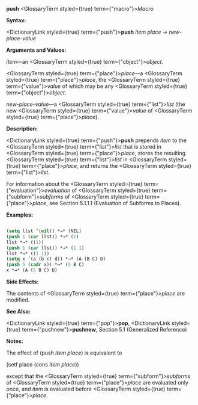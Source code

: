 **push** <GlossaryTerm styled={true} term={"macro"}><i>Macro</i></GlossaryTerm> 



**Syntax:** 



<DictionaryLink styled={true} term={"push"}><b>push</b></DictionaryLink> *item place → new-place-value* 



**Arguments and Values:** 



*item*—an <GlossaryTerm styled={true} term={"object"}><i>object</i></GlossaryTerm>. 



<GlossaryTerm styled={true} term={"place"}><i>place</i></GlossaryTerm>—a <GlossaryTerm styled={true} term={"place"}><i>place</i></GlossaryTerm>, the <GlossaryTerm styled={true} term={"value"}><i>value</i></GlossaryTerm> of which may be any <GlossaryTerm styled={true} term={"object"}><i>object</i></GlossaryTerm>. 



*new-place-value*—a <GlossaryTerm styled={true} term={"list"}><i>list</i></GlossaryTerm> (the new <GlossaryTerm styled={true} term={"value"}><i>value</i></GlossaryTerm> of <GlossaryTerm styled={true} term={"place"}><i>place</i></GlossaryTerm>). 







 



 



**Description:** 



<DictionaryLink styled={true} term={"push"}><b>push</b></DictionaryLink> prepends *item* to the <GlossaryTerm styled={true} term={"list"}><i>list</i></GlossaryTerm> that is stored in <GlossaryTerm styled={true} term={"place"}><i>place</i></GlossaryTerm>, stores the resulting <GlossaryTerm styled={true} term={"list"}><i>list</i></GlossaryTerm> in <GlossaryTerm styled={true} term={"place"}><i>place</i></GlossaryTerm>, and returns the <GlossaryTerm styled={true} term={"list"}><i>list</i></GlossaryTerm>. 



For information about the <GlossaryTerm styled={true} term={"evaluation"}><i>evaluation</i></GlossaryTerm> of <GlossaryTerm styled={true} term={"subform"}><i>subforms</i></GlossaryTerm> of <GlossaryTerm styled={true} term={"place"}><i>place</i></GlossaryTerm>, see Section 5.1.1.1 (Evaluation of Subforms to Places). 



**Examples:**
```lisp

(setq llst ’(nil)) *→* (NIL) 
(push 1 (car llst)) *→* (1) 
llst *→* ((1)) 
(push 1 (car llst)) *→* (1 1) 
llst *→* ((1 1)) 
(setq x ’(a (b c) d)) *→* (A (B C) D) 
(push 5 (cadr x)) *→* (5 B C) 
x *→* (A (5 B C) D) 

```
**Side Effects:** 



The contents of <GlossaryTerm styled={true} term={"place"}><i>place</i></GlossaryTerm> are modified. 



**See Also:** 



<DictionaryLink styled={true} term={"pop"}><b>pop</b></DictionaryLink>, <DictionaryLink styled={true} term={"pushnew"}><b>pushnew</b></DictionaryLink>, Section 5.1 (Generalized Reference) 



**Notes:** 



The effect of (push *item place*) is equivalent to 



(setf place (cons *item place*)) 



except that the <GlossaryTerm styled={true} term={"subform"}><i>subforms</i></GlossaryTerm> of <GlossaryTerm styled={true} term={"place"}><i>place</i></GlossaryTerm> are evaluated only once, and *item* is evaluated before <GlossaryTerm styled={true} term={"place"}><i>place</i></GlossaryTerm>. 